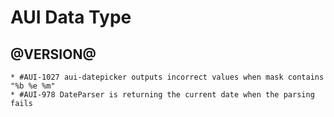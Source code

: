 AUI Data Type
========

@VERSION@
------

	* #AUI-1027 aui-datepicker outputs incorrect values when mask contains "%b %e %m"
	* #AUI-978 DateParser is returning the current date when the parsing fails
